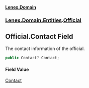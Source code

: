 #### [Lenex.Domain](index.md 'index')
### [Lenex.Domain.Entities](Lenex.Domain.Entities.md 'Lenex.Domain.Entities').[Official](Lenex.Domain.Entities.Official.md 'Lenex.Domain.Entities.Official')

## Official.Contact Field

The contact information of the official.

```csharp
public Contact? Contact;
```

#### Field Value
[Contact](Lenex.Domain.Entities.Contact.md 'Lenex.Domain.Entities.Contact')